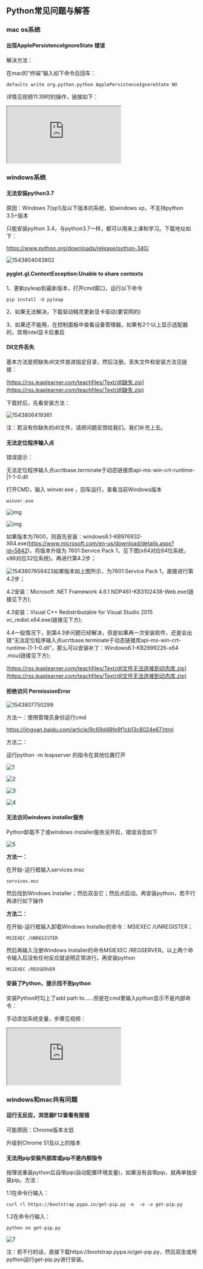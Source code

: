 ## Python常见问题与解答

### mac os系统

#### 出现ApplePersistenceIgnoreState 错误

解决方法：

在mac的“终端”输入如下命令后回车：

~~~
defaults write org.python.python ApplePersistenceIgnoreState NO
~~~

详情见视频11:39时的操作，链接如下：

<iframe src="http://cs.leaplearner.com/video/vs/sharing/ytN1zTVV#!aG9tZV92aWRlby03Njc1">
</iframe>



### windows系统

#### 无法安装python3.7

原因：Windows 7(sp1)及以下版本的系统，如windows xp，不支持python 3.5+版本

只能安装python 3.4，与python3.7一样，都可以用来上课和学习。下载地址如下：

<https://www.python.org/downloads/release/python-340/>

![1543804043802](images/13.png)



#### pyglet.gl.ContextException:Unable to share contexts

1、更新pyleap到最新版本，打开cmd窗口，运行以下命令

```shell
pip install -U pyleap
```

2、如果无法解决，下载驱动精灵更新显卡驱动(要官网的)

3、如果还不能用，在控制面板中查看设备管理器，如果有2个以上显示适配器的，禁用intel显卡后重启



#### Dll文件丢失

基本方法是把缺失dll文件放进指定目录，然后注册。丢失文件和安装方法见链接：

[https://rss.leaplearner.com/teachfiles/Text/dll缺失.zip](https://rss.leaplearner.com/teachfiles/Text/dll缺失.zip)

下载好后，先看安装方法：

![1543806419361](images/12.png)

注：若没有你缺失的dll文件，请把问题反馈给我们。我们补充上去。



#### 无法定位程序输入点

错误提示：

无法定位程序输入点ucrtbase.terminate于动态链接库api-ms-win-crt-runtime-|1-1-0.dll

打开CMD，输入 winver.exe ，回车运行，查看当前Windows版本

```shell
winver.exe
```



![img](images/11.png)

![img](images/10.png)

如果版本为7600，则首先安装：windows6.1-KB976932-X64.exe(https://www.microsoft.com/en-us/download/details.aspx?id=5842)，将版本升级为 7601:Service Pack 1，见下图(x64对应64位系统，x86对应32位系统)。再进行第4.2步；

![1543807658423](images/9.png)如果版本如上图所示，为7601:Service Pack 1，直接进行第4.2步；

4.2安装：Microsoft .NET Framework 4.6.1 NDP461-KB3102438-Web.exe(链接见下方);

4.3安装：Visual C++ Redistributable for Visual Studio 2015 vc_redist.x64.exe(链接见下方);

4.4一般情况下，到第4.3步问题已经解决，但是如果再一次安装软件，还是会出错“无法定位程序输入点ucrtbase.terminate于动态链接库api-ms-win-crt-runtime-|1-1-0.dll”，那么可以安装补丁：Windows6.1-KB2999226-x64 .msu(链接见下方);

[https://rss.leaplearner.com/teachfiles/Text/dll文件无法连接到动态库.zip](https://rss.leaplearner.com/teachfiles/Text/dll文件无法连接到动态库.zip)



#### 拒绝访问 PermissionError

![1543807750299](images/8.png)

方法一：使用管理员身份运行cmd

https://jingyan.baidu.com/article/9c69d48fe9f1cb13c8024e67.html

方法二：

运行python -m leapserver 的指令在其他位置打开

![1](images/1.png)

![2](images/2.png)

![3](images/3.png)

![4](images/4.png)



#### 无法访问windows installer服务

Python卸载不了或windows installer服务没开启，错误消息如下

![5](images/5.jpg)

**方法一：**

在开始-运行框输入services.msc

```shell
services.msc
```

然后找到Windows Installer；然后双击它；然后点启动。再安装python，若不行再进行如下操作

**方法二：**

在开始-运行框输入卸载Windows Installer的命令：MSIEXEC /UNREGISTER；

```shell
MSIEXEC /UNREGISTER
```



然后再输入注册Windows Installer的命令MSIEXEC /REGSERVER。以上两个命令输入后没有任何反应就说明正常进行。再安装python

```shell
MSIEXEC /REGSERVER
```



#### 安装了Python，提示找不到python

安装Python时勾上了add path to……但是在cmd里输入python显示不是内部命令：

手动添加系统变量，步骤见视频：

<iframe src="http://cs.leaplearner.com/video/vs/sharing/ytN1zTVV#!aG9tZV92aWRlby03Nzgw">
</iframe>


### windows和mac共有问题



#### 运行无反应，浏览器F12查看有报错

可能原因：Chrome版本太低

升级到Chrome 51及以上的版本



#### 无法用pip安装外部库或pip不是内部指令

按理说重装python后自带pip(自动配置环境变量)，如果没有自带pip，就再单独安装pip。方法：

1.1在命令行输入：

~~~
curl rl https://bootstrap.pypa.io/get-pip.py -o  -o -o get-pip.py     
~~~

1.2在命令行输入：

~~~
python on get-pip.py 
~~~

![7](images/7.png)

注：若不行的话，直接下载https://bootstrap.pypa.io/get-pip.py，然后双击或用python运行get-pip.py进行安装。